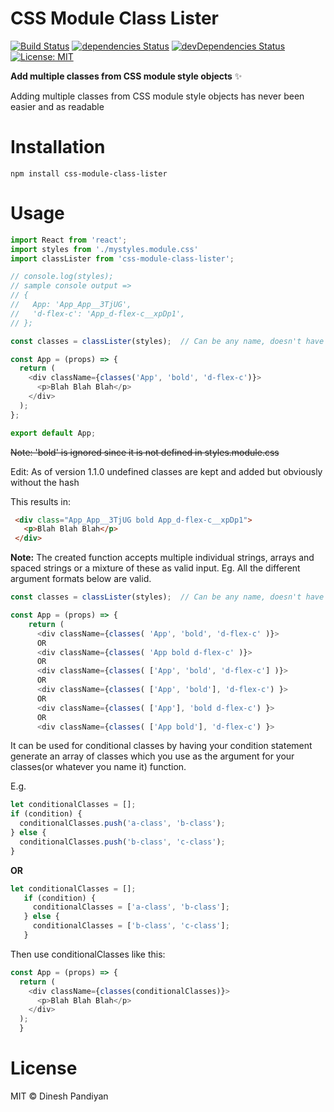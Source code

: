# CSS Module Class Lister

[![Build Status](https://travis-ci.org/Dudeonyx/css-module-class-lister.svg?branch=master)](https://travis-ci.org/Dudeonyx/css-module-class-lister) [![dependencies Status](https://david-dm.org/Dudeonyx/css-module-class-lister/status.svg)](https://david-dm.org/Dudeonyx/css-module-class-lister) [![devDependencies Status](https://david-dm.org/Dudeonyx/css-module-class-lister/dev-status.svg)](https://david-dm.org/Dudeonyx/css-module-class-lister?type=dev) [![License: MIT](https://img.shields.io/badge/License-MIT-blue.svg)](https://opensource.org/licenses/MIT)

**Add multiple classes from CSS module style objects** ✨

Adding multiple classes from CSS module style objects has never been easier and as readable

# Installation

    npm install css-module-class-lister

# Usage

  ```javascript
import React from 'react';
import styles from './mystyles.module.css'
import classLister from 'css-module-class-lister';

// console.log(styles);
// sample console output =>
// {
//   App: 'App_App__3TjUG',
//   'd-flex-c': 'App_d-flex-c__xpDp1',
// };

const classes = classLister(styles);  // Can be any name, doesn't have to be classes

const App = (props) => {
    return (
      <div className={classes('App', 'bold', 'd-flex-c')}>
        <p>Blah Blah Blah</p>
      </div>
    );
};

export default App;

  ```

~~Note: 'bold' is ignored since it is not defined in styles.module.css~~

Edit: As of version 1.1.0 undefined classes are kept and added but obviously without the hash

This results in:

  ```html
   <div class="App_App__3TjUG bold App_d-flex-c__xpDp1">
     <p>Blah Blah Blah</p>
   </div>

  ```

**Note:** The created function accepts multiple individual strings, arrays and spaced strings or a mixture of these as valid input.
Eg. All the different argument formats below are valid.

```javascript
const classes = classLister(styles);  // Can be any name, doesn't have to be classes

const App = (props) => {
    return (
      <div className={classes( 'App', 'bold', 'd-flex-c' )}>
      OR
      <div className={classes( 'App bold d-flex-c' )}>
      OR
      <div className={classes( ['App', 'bold', 'd-flex-c'] )}>
      OR
      <div className={classes( ['App', 'bold'], 'd-flex-c') }>
      OR
      <div className={classes( ['App'], 'bold d-flex-c') }>
      OR
      <div className={classes( ['App bold'], 'd-flex-c') }>
```

It can be used for conditional classes by having your condition statement generate an array of classes which you use as the argument for your classes(or whatever you name it) function.

E.g.

   ```javascript
   let conditionalClasses = [];
   if (condition) {
     conditionalClasses.push('a-class', 'b-class');
   } else {
     conditionalClasses.push('b-class', 'c-class');
   }
   ```
**OR**

```javascript
let conditionalClasses = [];
   if (condition) {
     conditionalClasses = ['a-class', 'b-class'];
   } else {
     conditionalClasses = ['b-class', 'c-class'];
   }
```
Then use conditionalClasses like this:

  ```javascript
  const App = (props) => {
    return (
      <div className={classes(conditionalClasses)}>
        <p>Blah Blah Blah</p>
      </div>
    );
    }
  
  ```

# License

MIT © Dinesh Pandiyan

